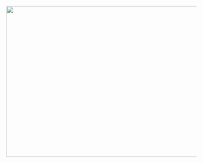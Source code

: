 <p align="center">
<img width="1500" height="400" src="https://user-images.githubusercontent.com/58916771/188621070-a7081bfe-9388-4ab6-bb06-fcbb6be2f2ee.png" alt="my banner">
</p>

<!--
**hilalfnisanci/hilalfnisanci** is a ✨ _special_ ✨ repository because its `README.md` (this file) appears on your GitHub profile.

Here are some ideas to get you started:

- 🔭 I’m currently working on ...
- 🌱 I’m currently learning ...
- 👯 I’m looking to collaborate on ...
- 🤔 I’m looking for help with ...
- 💬 Ask me about ...
- 📫 How to reach me: ...
- 😄 Pronouns: ...
- ⚡ Fun fact: ...
-->
